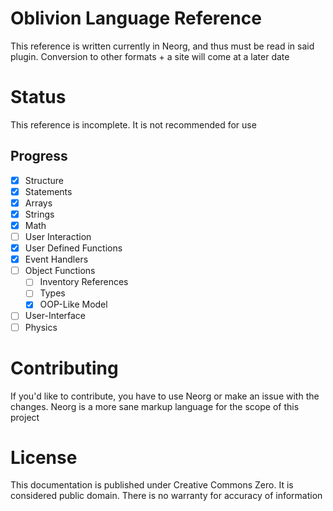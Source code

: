 # Oblivion Language Reference

This reference is written currently in Neorg, and thus must be read in said plugin. Conversion to other formats + a site will come at a later date

# Status
This reference is incomplete. It is not recommended for use

## Progress
- [x] Structure
- [x] Statements
- [x] Arrays
- [x] Strings
- [x] Math
- [ ] User Interaction
- [x] User Defined Functions
- [x] Event Handlers
- [ ] Object Functions
  - [ ] Inventory References
  - [ ] Types
  - [x] OOP-Like Model
- [ ] User-Interface
- [ ] Physics

# Contributing
If you'd like to contribute, you have to use Neorg or make an issue with the changes. Neorg is a more sane markup language for the scope of this project

# License
This documentation is published under Creative Commons Zero. It is considered public domain. There is no warranty for accuracy of information
